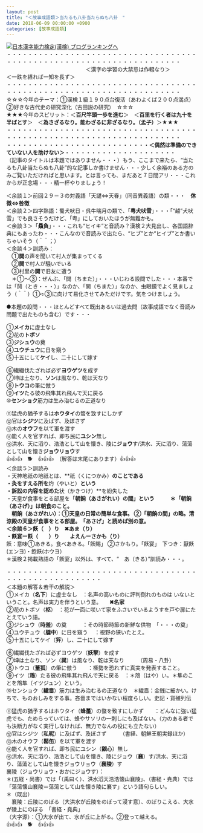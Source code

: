```yaml
---
layout: post
title: "＜故事成語類＞当たるも八卦当たらぬも八卦　"
date: 2018-06-09 00:00:00 +0900
categories: [故事成語類]
---
```


[![](/syuusyuu9701/assets/images/＜故事成語類＞当たるも八卦当たらぬも八卦--br_c_3028_1.gif)](http://blog.with2.net/link.php?1659096:3028 "日本漢字能力検定(漢検) ブログランキングへ")[日本漢字能力検定(漢検) ブログランキングへ](http://blog.with2.net/link.php?1659096:3028)  
・・・・・・・・・・・・・・・・・・・・・・・・・・・・・・・・・・・・・・・・・・・・・・・・・・・・・・・・・・・・・・・・・・・・・  
　　　　　　　　　　　　　　　＜漢字の学習の大禁忌は作輟なり＞　　　　　＜一跌を経れば一知を長ず＞　　　　　  
・・・・・・・・・・・・・・・・・・・・・・・・・・・・・・・・・・・・・・・・・・・・・・・・・・・・・・・・・・・・・・・・・・・・・  
☆☆☆今年のテーマ：①漢検１級１９０点台復活（あわよくば２００点満点）　②好きな古代史の研究深化（古田説の研究）　☆☆☆  
★★★今年のスピリット：＜**百尺竿頭一歩を進む**＞　＜**百里を行く者は九十を半ばとす**＞　＜**為さざるなり。能わざるに非ざるなり。（孟子）**＞★★★  
・・・・・・・・・・・・・・・・・・・・・・・・・・・・・・・・・・・・・・・・・・・・・・・・・・・・・・・・・・・・・・・・・・・・・  
・・・・・・・・・・・・・・・・・・・・・・・・・・・**＜偶然は準備のできていない人を助けない＞**・・・・・・・・・・・・・・・・・・・・・  
（記事のタイトルは本題ではありません・・・）もう、ここまで来たら、“当たるも八卦当たらぬも八卦”的な記事しか書けません・・・少しく余裕のある方のみご覧いただければと思います。とは言っても、まだあと７日間アリ・・・これからが正念場・・・精一杯やりましょう！  
  
＜余談１＞前回２９－３の対義語「天譴⇔天眷」（同音異義語）の類・・・　**休徴⇔咎徴**  
＜余談２＞四字熟語：蜀犬吠日・呉牛喘月の類で、「**粤犬吠雪**」・・・「“越”犬吠雪」でも良さそうだけど、「粤」にしておいたほうが無難かも。  
＜余談３＞「**贔負**」・・・これも“ヒイキ”と音読み？漢検２大見出し、各国語辞典にもあったわ・・・こんなので音読みで出たら、“ヒブ”とか“ヒイブ”とか書いちゃいそう（＾＾；）  
＜余談４＞訓読み：  
　①**閧**の声を聞いて村人が集まってくる  
　②**閧**で村人が騒いでいる　　　  
　③村里の**閧**で旧友に遭う　  
　＊①～③：ぜんぶ、「閧（ちまた）」・・・いじわる設問でした・・・本番では「鬨（とき・・・）」なのか、「閧（ちまた）」なのか、虫眼鏡でよく見ましょう（＾＾）①➪③に向けて易化させてみただけです。気をつけましょう。  
  
●本題の設問・・・ほとんどすべて既出あるいは過去問（故事成語でなく音読み問題で出たものも含む）です・・・  
  
①**メイカ**に虚士なし  
②花の**トボソ**　　　  
③**ジシュウ**の奠　　  
④**ユウチュウ**に日を窺う  
⑤十五にして**ケイ**し、二十にして嫁す  
  
⑥繊繊伐たざれば必ず**ヨウゲツ**を成す　  
⑦坤は土なり、**ソン**は風なり、乾は天なり　  
⑧**トウコ**の筆に倣う　　  
⑨**イツ**たる彼の飛隼其れ飛んで天に戻る　　  
⑩**センショク**筋力は生み治むるの正道なり　  
  
⑪猛虎の猶予するは**ホウタイ**の螫を致すにしかず  
⑫官は**シジツ**に及ばず、及ぼさず　　　  
⑬木の**オウフ**を以て軍を渡す  
⑭能く人を官すれば、即ち民に**ユシン**無し  
⑮洪水、天に滔り、浩浩として山を懐き、陵に**ジョウ**す/洪水、天に滔り、蕩蕩として山を懐き**ジョウリョウ**す  
👍👍👍　🐕　👍👍👍　（解答は末尾にあります）👍👍👍  
＜余談５＞訓読み  
・天神地祇の地祇とは、**祇（くにつかみ）**のことである　  
・灸をすえる所を**灼（やいと）**という　　  
・訴訟の内容を認めた**状（かきつけ）**を紛失した  
・天皇が食事をとる部屋を「**朝餉（あさがれい）**の間」という　　　＊「朝餉（あさげ）」は朝食のこと。  
　朝餉（あさがれい）：①天皇の日常の簡単な食事。 ②「朝餉の間」の略。清涼殿の天皇が食事をとる部屋。　「あさげ」と読めば別の意。  
＜余談６＞飫（　）り　**✖あま（り）**  
・飫宴ー飫（　　）り　　よえんー**さかも（り）**  
飫：意味①あきる。食べあきる。「飫賜」 ②さかもり。「飫宴」　下つき：厭飫(エンヨ)・飽飫(ホウヨ）  
＊漢検２掲載熟語の「飫宴」以外は、すべて、“　あ（きる）”訓読み・・・。  
  
・・・・・・・・・・・・・・・・・・・・・・・・・・・・・・・・・・・・・・・・・・・・・・・・・・・・・・  
＜本題の解答＆若干の解説＞  
①メイカ（**名下**）に虚士なし　：名声の高いものに評判倒れのものは いないということ。名声は実力を伴うという意。　　**✖名家**  
②花のトボソ（**枢**）　：花が一面に咲いて家をふさいでいるようすを戸や扉にたとえていう語。  
③ジシュウ（**時羞**）の奠　　　：その時節時節の新鮮な供物　「・・・の奠」  
④ユウチュウ（**牖中**）に日を窺う 　：視野の狭いたとえ。  
⑤十五にしてケイ（**笄**）し、二十にして嫁す　　　  
  
⑥繊繊伐たざれば必ずヨウゲツ（**妖孼**）を成す　　  
⑦坤は土なり、ソン（**巽**）は風なり、乾は天なり　　　（周易・八卦）  
⑧トウコ（**董狐**）の筆に倣う　　：権勢を恐れずに真実を発表すること。  
⑨イツ（**鴪**）たる彼の飛隼其れ飛んで天に戻る　：＊鴪（はや）い。＊隼のことを鴪隼（イツジュン）という。  
⑩センショク（**繊嗇**）筋力は生み治むるの正道なり　＊繊嗇：金銭に細かい。けちで、ものおしみをする事。吝嗇まではいかない程度らしい。史記・貨殖列伝  
  
⑪猛虎の猶予するはホウタイ（**蜂蠆**）の螫を致すにしかず　　：どんなに強い猛虎でも、ためらっていては、蜂やサソリの一刺しにも及ばない。（力のある者でも決断力がなく実行しなければ、無力でなんの役にも立たない）  
⑫官はシジツ（**私昵**）に及ばず、及ぼさず　　　（書経、朝鮮王朝実録ほか）  
⑬木のオウフ（**罌缶**）を以て軍を渡す　　　　　  
⑭能く人を官すれば、即ち民にユシン（**覦心**）無し  
⑮洪水、天に滔り、浩浩として山を懐き、陵にジョウ（**襄**）す/洪水、天に滔り、蕩蕩として山を懐きジョウリョウ（**襄陵**）す  
襄陵（ジョウリョウ・おかにジョウす）：  
＊(五経・尚書）では「（禹曰く）、洪水滔天浩浩懐山襄陵」、（書経・尭典）では「蕩蕩懐山襄陵＝蕩蕩として山を懐き陵に襄す」という語句らしい。  
＊（既出）  
　襄陵：丘陵にのぼる（大洪水が丘陵をのぼって浸す意）、のぼりこえる、大水が陵上にのぼる　「書経・堯典」  
（大字源）：①大水が出て、水が丘に上がる。②登って越える。  
👍👍👍　🐕　👍👍👍
